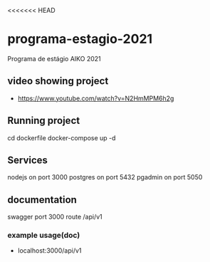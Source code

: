 <<<<<<< HEAD
# programa-estagio-2021
Programa de estágio AIKO 2021

## video showing project
- https://www.youtube.com/watch?v=N2HmMPM6h2g

## Running project
cd dockerfile
docker-compose up -d

## Services
nodejs on port 3000
postgres on port 5432
pgadmin on port 5050

## documentation
swagger port 3000 route /api/v1
### example usage(doc)
- localhost:3000/api/v1
